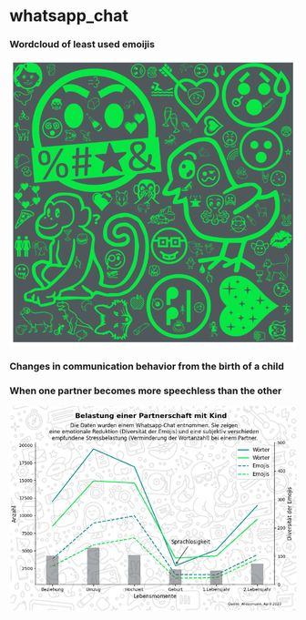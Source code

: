# whatsapp_chat

### Wordcloud of least used emoijis
![alt text](https://github.com/JeanneDuPre/whatsapp_chat/blob/main/images/Wordcloud_emoji_whatsapp_style.png)
### Changes in communication behavior from the birth of a child
### When one partner becomes more speechless than the other
![alt text](https://github.com/JeanneDuPre/whatsapp_chat/blob/main/images/line_chart_whatsapp_style.png)
